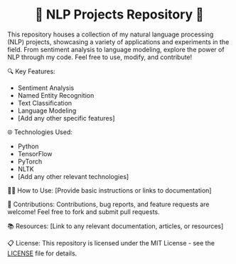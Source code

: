 <div align="center">
  
# 🚀 NLP Projects Repository 🤖

</div>

This repository houses a collection of my natural language processing (NLP) projects, showcasing a variety of applications and experiments in the field. From sentiment analysis to language modeling, explore the power of NLP through my code. Feel free to use, modify, and contribute!

🔍 Key Features:
- Sentiment Analysis
- Named Entity Recognition
- Text Classification
- Language Modeling
- [Add any other specific features]

🌐 Technologies Used:
- Python
- TensorFlow
- PyTorch
- NLTK
- [Add any other relevant technologies]

👨‍💻 How to Use:
[Provide basic instructions or links to documentation]

🤝 Contributions:
Contributions, bug reports, and feature requests are welcome! Feel free to fork and submit pull requests.

📚 Resources:
[Link to any relevant documentation, articles, or resources]

📋 License:
This repository is licensed under the MIT License - see the [LICENSE](LICENSE) file for details.
